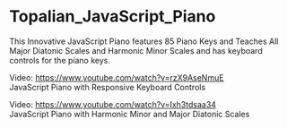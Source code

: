 # Topalian_JavaScript_Piano
This Innovative JavaScript Piano features 85 Piano Keys and Teaches All Major Diatonic Scales and Harmonic Minor Scales and has keyboard controls for the piano keys.

Video: https://www.youtube.com/watch?v=rzX9AseNmuE  
JavaScript Piano with Responsive Keyboard Controls  

Video: https://www.youtube.com/watch?v=Ixh3tdsaa34  
JavaScript Piano with Harmonic Minor and Major Diatonic Scales
